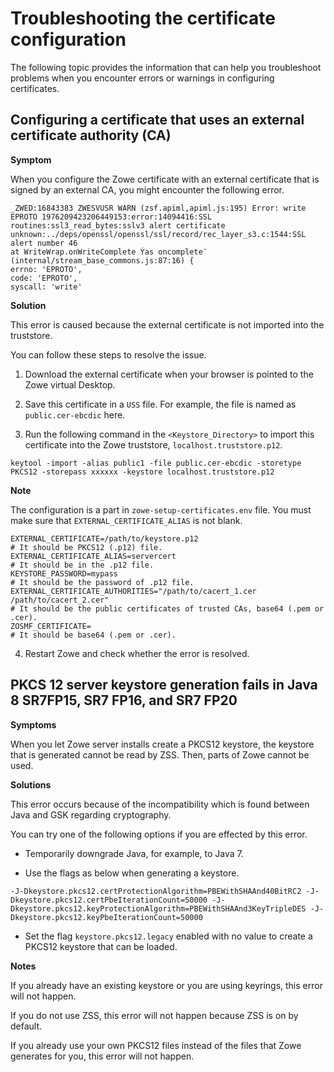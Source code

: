 # Troubleshooting the certificate configuration

The following topic provides the information that can help you troubleshoot problems when you encounter errors or warnings in configuring certificates.

## Configuring a certificate that uses an external certificate authority (CA)

**Symptom**

When you configure the Zowe certificate with an external certificate that is signed by an external CA, you might encounter the following error.

```
_ZWED:16843383 ZWESVUSR WARN (zsf.apiml,apiml.js:195) Error: write EPROTO 1976209423206449153:error:14094416:SSL routines:ssl3_read_bytes:sslv3 alert certificate unknown:../deps/openssl/openssl/ssl/record/rec_layer_s3.c:1544:SSL alert number 46
at WriteWrap.onWriteComplete Ýas oncomplete¨ (internal/stream_base_commons.js:87:16) {
errno: 'EPROTO',
code: 'EPROTO',
syscall: 'write'
```


**Solution**

This error is caused because the external certificate is not imported into the truststore.

You can follow these steps to resolve the issue.

1. Download the external certificate when your browser is pointed to the Zowe virtual Desktop.

2. Save this certificate in a `USS` file. For example, the file is named as `public.cer-ebcdic` here.

3. Run the following command in the `<Keystore_Directory>` to import this certificate into the Zowe truststore, `localhost.truststore.p12`.

```
keytool -import -alias public1 -file public.cer-ebcdic -storetype PKCS12 -storepass xxxxxx -keystore localhost.truststore.p12
```

**Note**

The configuration is a part in `zowe-setup-certificates.env` file. You must make sure that `EXTERNAL_CERTIFICATE_ALIAS` is not blank.

```shell
EXTERNAL_CERTIFICATE=/path/to/keystore.p12
# It should be PKCS12 (.p12) file.
EXTERNAL_CERTIFICATE_ALIAS=servercert
# It should be in the .p12 file.
KEYSTORE_PASSWORD=mypass
# It should be the password of .p12 file.
EXTERNAL_CERTIFICATE_AUTHORITIES="/path/to/cacert_1.cer /path/to/cacert_2.cer"
# It should be the public certificates of trusted CAs, base64 (.pem or .cer).
ZOSMF_CERTIFICATE= 
# It should be base64 (.pem or .cer).
```

4. Restart Zowe and check whether the error is resolved.

## PKCS 12 server keystore generation fails in Java 8 SR7FP15, SR7 FP16, and SR7 FP20

**Symptoms**

When you let Zowe server installs create a PKCS12 keystore, the keystore that is generated cannot be read by ZSS. Then, parts of Zowe cannot be used. 

**Solutions**

This error occurs because of the incompatibility which is found between Java and GSK regarding cryptography.

You can try one of the following options if you are effected by this error.

- Temporarily downgrade Java, for example, to Java 7.

- Use the flags as below when generating a keystore. 

```
-J-Dkeystore.pkcs12.certProtectionAlgorithm=PBEWithSHAAnd40BitRC2 -J-
Dkeystore.pkcs12.certPbeIterationCount=50000 -J-
Dkeystore.pkcs12.keyProtectionAlgorithm=PBEWithSHAAnd3KeyTripleDES -J-
Dkeystore.pkcs12.keyPbeIterationCount=50000
```

- Set the flag `keystore.pkcs12.legacy` enabled with no value to create a PKCS12 keystore that can be loaded.

**Notes**

If you already have an existing keystore or you are using keyrings, this error will not happen.

If you do not use ZSS, this error will not happen because ZSS is on by default.

If you already use your own PKCS12 files instead of the files that Zowe generates for you, this error will not happen. 